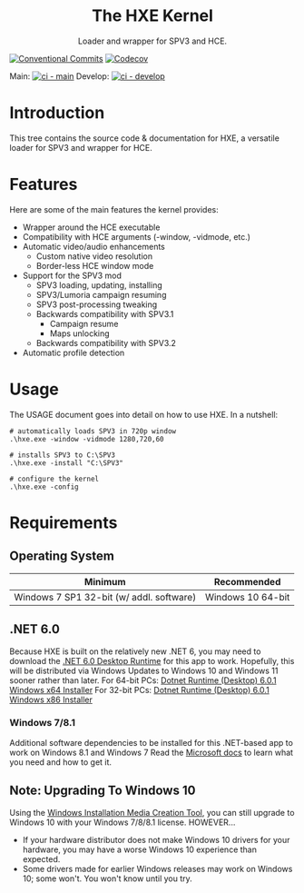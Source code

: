 <html>
    <h1 align='center'>The HXE Kernel</h1>
    <p align='center'>
        Loader and wrapper for SPV3 and HCE.
    </p>
</html>

[![Conventional Commits](https://img.shields.io/badge/Conventional%20Commits-1.0.0-yellow.svg?style=flat-square)](https://conventionalcommits.org)
[![Codecov](https://img.shields.io/codecov/c/github/HaloSPV3/HXE.svg?style=flat-square)](https://codecov.io/gh/HaloSPV3/HXE)

Main: [![ci - main](https://github.com/HaloSPV3/HXE/actions/workflows/ci.yml/badge.svg)](https://github.com/HaloSPV3/HXE/actions/workflows/ci.yml)
Develop: [![ci - develop](https://github.com/HaloSPV3/HXE/actions/workflows/ci.yml/badge.svg?branch=develop)](https://github.com/HaloSPV3/HXE/actions/workflows/ci.yml)

# Introduction

This tree contains the source code & documentation for HXE, a versatile
loader for SPV3 and wrapper for HCE.

# Features

Here are some of the main features the kernel provides:

- Wrapper around the HCE executable
- Compatibility with HCE arguments (-window, -vidmode, etc.)
- Automatic video/audio enhancements
  - Custom native video resolution
  - Border-less HCE window mode
- Support for the SPV3 mod
  - SPV3 loading, updating, installing
  - SPV3/Lumoria campaign resuming
  - SPV3 post-processing tweaking
  - Backwards compatibility with SPV3.1
    - Campaign resume
    - Maps unlocking
  - Backwards compatibility with SPV3.2
- Automatic profile detection

# Usage

The USAGE document goes into detail on how to use HXE. In a nutshell:

    # automatically loads SPV3 in 720p window
    .\hxe.exe -window -vidmode 1280,720,60

    # installs SPV3 to C:\SPV3
    .\hxe.exe -install "C:\SPV3"

    # configure the kernel
    .\hxe.exe -config

# Requirements

## Operating System

| Minimum                                  | Recommended
| ---------------------------------------- | -----------
| Windows 7 SP1 32-bit (w/ addl. software) | Windows 10 64-bit

## .NET 6.0

Because HXE is built on the relatively new .NET 6, you may need to download the [.NET 6.0 Desktop Runtime](https://dotnet.microsoft.com/en-us/download/dotnet/6.0) for this app to work. Hopefully, this will be distributed via Windows Updates to Windows 10 and Windows 11 sooner rather than later.
For 64-bit PCs: [Dotnet Runtime (Desktop) 6.0.1 Windows x64 Installer](https://dotnet.microsoft.com/en-us/download/dotnet/thank-you/runtime-desktop-6.0.1-windows-x64-installer)
For 32-bit PCs: [Dotnet Runtime (Desktop) 6.0.1 Windows x86 Installer](https://dotnet.microsoft.com/en-us/download/dotnet/thank-you/runtime-desktop-6.0.1-windows-x86-installer)

### Windows 7/8.1

Additional software dependencies to be installed for this .NET-based app to work on Windows 8.1 and Windows 7
Read the [Microsoft docs](https://docs.microsoft.com/en-us/dotnet/core/install/windows?tabs=net60#additional-deps) to learn what you need and how to get it.

## Note: Upgrading To Windows 10

Using the [Windows Installation Media Creation Tool](https://www.microsoft.com/en-us/software-download/windows10?36261b60-2f68-4336-abe2-4b00f210b6aa=True), you can still upgrade to Windows 10 with your Windows 7/8/8.1 license.
HOWEVER...

- If your hardware distributor does not make Windows 10 drivers for your hardware, you may have a worse Windows 10 experience than expected.
- Some drivers made for earlier Windows releases may work on Windows 10; some won't. You won't know until you try.
